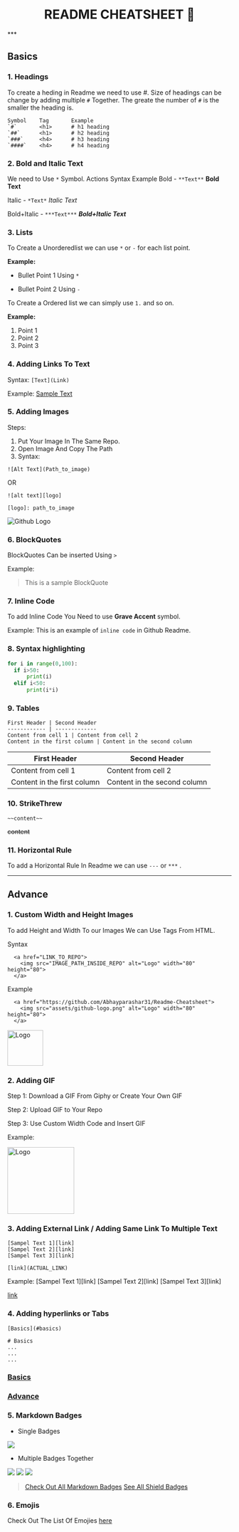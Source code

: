 <h1 align='center'>
 README CHEATSHEET 🚀
</h1>
***

## **Basics**

### 1. Headings 

To create a heding in Readme we need to use  #. Size of headings can be change by adding multiple  `#` Together. The greate the number of `#` is the smaller the heading is.
```
Symbol    Tag       Example
`#`       <h1>      # h1 heading
`##`      <h1>      # h2 heading
`###`     <h4>      # h3 heading
`####`    <h4>      # h4 heading
```

### 2. Bold and Italic Text
We need to Use `*` Symbol. 
Actions     Syntax          Example
Bold -      `**Text**`      **Bold Text**

Italic -    `*Text*`        *Italic Text*

Bold+Italic - `***Text***`  ***Bold+Italic Text***

### 3. Lists

To Create a Unorderedlist we can use `*` or `-` for each list point.

**Example:**
* Bullet Point 1 Using `*`
- Bullet Point 2 Using `-`

To Create a Ordered list we can simply use `1.` and so on.

**Example:**
1. Point 1
2. Point 2
3. Point 3

### 4. Adding Links To Text
Syntax:
`[Text](Link)`

Example:
[Sample Text](https://github.com/Abhayparashar31)

### 5. Adding Images
Steps:
1. Put Your Image In The Same Repo.
2. Open Image And Copy The Path
3. Syntax: 

`![Alt Text](Path_to_image)`

OR

```
![alt text][logo]

[logo]: path_to_image
```

![Github Logo](https://github.com/Abhayparashar31/Readme-Cheatsheet/blob/main/assets/github-logo.png)

### 6. BlockQuotes

BlockQuotes Can be inserted Using `>`

Example:
> This is a sample BlockQuote

### 7. Inline Code

To add Inline Code You Need to use **Grave Accent** symbol.

Example:
This is an example of `inline code` in Github Readme.

### 8. Syntax highlighting
```python
for i in range(0,100):
  if i>50:
      print(i)
  elif i<50:
      print(i*i)
```

### 9. Tables
```
First Header | Second Header
------------ | -------------
Content from cell 1 | Content from cell 2
Content in the first column | Content in the second column
```
First Header | Second Header
------------ | -------------
Content from cell 1 | Content from cell 2
Content in the first column | Content in the second column

### 10. StrikeThrew

```
~~content~~
```
~~content~~ 

### 11. Horizontal Rule
To add a Horizontal Rule In Readme we can use `---` or `***` .

***

## **Advance**

### 1. Custom Width and Height Images
To add Height and Width To our Images We can Use Tags From HTML.

Syntax
```
  <a href="LINK_TO_REPO">
    <img src="IMAGE_PATH_INSIDE_REPO" alt="Logo" width="80" height="80">
  </a>
```
Example
```
  <a href="https://github.com/Abhayparashar31/Readme-Cheatsheet">
    <img src="assets/github-logo.png" alt="Logo" width="80" height="80">
  </a>
```
<a href="https://github.com/Abhayparashar31/Readme-Cheatsheet">
  <img src="assets/github-logo.png" alt="Logo" width="80" height="80">
</a>


### 2. Adding GIF
Step 1: Download a GIF From Giphy or Create Your Own GIF

Step 2: Upload GIF to Your Repo

Step 3: Use Custom Width Code and Insert GIF

Example:

<a href="https://github.com/Abhayparashar31/Readme-Cheatsheet">
  <img src="assets/github-gif.gif" alt="Logo" width="150" height="150">
</a>

### 3. Adding External Link / Adding Same Link To Multiple Text

```
[Sampel Text 1][link]
[Sampel Text 2][link]
[Sampel Text 3][link]

[link](ACTUAL_LINK)
```
Example:
[Sampel Text 1][link]
[Sampel Text 2][link]
[Sampel Text 3][link]

[link](https://github.com/Abhayparashar31)


### 4. Adding hyperlinks or Tabs

```
[Basics](#basics)

# Basics
...
...
...
```
### [Basics](#basics)
### [Advance](#advance)


### 5. Markdown Badges

* Single Badges

<img src="https://img.shields.io/badge/github%20-%23121011.svg?&style=for-the-badge&logo=github&logoColor=white"/>

* Multiple Badges Together
<p>
<img src="https://img.shields.io/badge/<handle>%20-%23E4405F.svg?&style=for-the-badge&logo=Instagram&logoColor=white"/>
<img src="https://img.shields.io/badge/linkedin%20-%230077B5.svg?&style=for-the-badge&logo=linkedin&logoColor=white"/>
<img src="https://img.shields.io/badge/github%20-%23121011.svg?&style=for-the-badge&logo=github&logoColor=white"/>
</p>

> [Check Out All Markdown Badges](https://github.com/Ileriayo/markdown-badges)
> [See All Shield Badges](https://shields.io/)


### 6. Emojis
 Check Out The List Of Emojies [here](https://github.com/ikatyang/emoji-cheat-sheet/blob/master/README.md)
 
 



